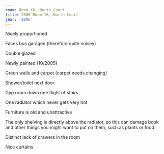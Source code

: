 ```yaml
---
room: Room Y6, North Court
title: 2006 Room Y6, North Court
year: '2006'
---
```


Nicely proportioned

Faces bus garagen (therefore quite noisey)

Double glazed

Newly painted (10/2005)

Green walls and carpet (carpet needs changing)

Shower/toilet next door

Gyp room down one flight of stairs

One radiator which never gets very hot

Furniture is old and unattractive

The only shelving is directly above the radiator, so this can damage book and other things you might want to put on them, such as plants or food

Distinct lack of drawers in the room

Nice curtains